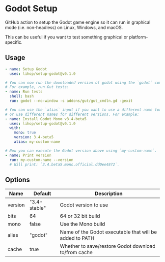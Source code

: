 # Godot Setup

GitHub action to setup the Godot game engine so it can run in graphical mode (i.e. non-headless) on Linux, Windows, and macOS.

This can be useful if you want to test something graphical or platform-specific.

## Usage

```yaml
- name: Setup Godot
  uses: lihop/setup-godot@v0.1.0

# You can now run the downloaded version of godot using the `godot` command in your other steps.
# For example, run Gut tests:
- name: Run tests
  shell: bash
  run: godot --no-window -s addons/gut/gut_cmdln.gd -gexit

# You can use the `alias` input if you want to use a different name for the Godot executable
# or use different names for different versions. For example:
- name: Install Godot Mono v3.4-beta5
  uses: lihop/setup-godot@v0.1.0
  with:
    mono: true
    version: 3.4-beta5
    alias: my-custom-name

# Now you can execute the Godot version above using `my-custom-name`.
- name: Print version
  run: my-custom-name --version
  # Will print: `3.4.beta5.mono.official.dd0ee4872`.
```

## Options

| Name    | Default      | Description                                             |
| ------- | ------------ | ------------------------------------------------------- |
| version | "3.4-stable" | Godot version to use                                    |
| bits    | 64           | 64 or 32 bit build                                      |
| mono    | false        | Use the Mono build                                      |
| alias   | "godot"      | Name of the Godot executable that will be added to PATH |
| cache   | true         | Whether to save/restore Godot download to/from cache    |
